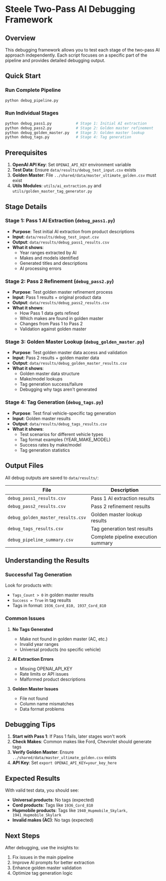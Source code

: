# Steele Two-Pass AI Debugging Framework

## Overview
This debugging framework allows you to test each stage of the two-pass AI approach independently. Each script focuses on a specific part of the pipeline and provides detailed debugging output.

## Quick Start

### Run Complete Pipeline
```bash
python debug_pipeline.py
```

### Run Individual Stages
```bash
python debug_pass1.py           # Stage 1: Initial AI extraction
python debug_pass2.py           # Stage 2: Golden master refinement  
python debug_golden_master.py   # Stage 3: Golden master lookup
python debug_tags.py            # Stage 4: Tag generation
```

## Prerequisites

1. **OpenAI API Key**: Set `OPENAI_API_KEY` environment variable
2. **Test Data**: Ensure `data/results/debug_test_input.csv` exists
3. **Golden Master**: File `../shared/data/master_ultimate_golden.csv` must exist
4. **Utils Modules**: `utils/ai_extraction.py` and `utils/golden_master_tag_generator.py`

## Stage Details

### Stage 1: Pass 1 AI Extraction (`debug_pass1.py`)
- **Purpose**: Test initial AI extraction from product descriptions
- **Input**: `data/results/debug_test_input.csv`
- **Output**: `data/results/debug_pass1_results.csv`
- **What it shows**: 
  - Year ranges extracted by AI
  - Makes and models identified
  - Generated titles and descriptions
  - AI processing errors

### Stage 2: Pass 2 Refinement (`debug_pass2.py`)
- **Purpose**: Test golden master refinement process
- **Input**: Pass 1 results + original product data
- **Output**: `data/results/debug_pass2_results.csv`
- **What it shows**:
  - How Pass 1 data gets refined
  - Which makes are found in golden master
  - Changes from Pass 1 to Pass 2
  - Validation against golden master

### Stage 3: Golden Master Lookup (`debug_golden_master.py`)
- **Purpose**: Test golden master data access and validation
- **Input**: Pass 2 results + golden master data
- **Output**: `data/results/debug_golden_master_results.csv`
- **What it shows**:
  - Golden master data structure
  - Make/model lookups
  - Tag generation success/failure
  - Debugging why tags aren't generated

### Stage 4: Tag Generation (`debug_tags.py`)
- **Purpose**: Test final vehicle-specific tag generation
- **Input**: Golden master results
- **Output**: `data/results/debug_tags_results.csv`
- **What it shows**:
  - Test scenarios for different vehicle types
  - Tag format examples (YEAR_MAKE_MODEL)
  - Success rates by make/model
  - Tag generation statistics

## Output Files

All debug outputs are saved to `data/results/`:

| File | Description |
|------|-------------|
| `debug_pass1_results.csv` | Pass 1 AI extraction results |
| `debug_pass2_results.csv` | Pass 2 refinement results |
| `debug_golden_master_results.csv` | Golden master lookup results |
| `debug_tags_results.csv` | Tag generation test results |
| `debug_pipeline_summary.csv` | Complete pipeline execution summary |

## Understanding the Results

### Successful Tag Generation
Look for products with:
- `Tags_Count > 0` in golden master results
- `Success = True` in tag results  
- Tags in format: `1936_Cord_810, 1937_Cord_810`

### Common Issues

1. **No Tags Generated**
   - Make not found in golden master (AC, etc.)
   - Invalid year ranges
   - Universal products (no specific vehicle)

2. **AI Extraction Errors**
   - Missing OPENAI_API_KEY
   - Rate limits or API issues
   - Malformed product descriptions

3. **Golden Master Issues**
   - File not found
   - Column name mismatches
   - Data format problems

## Debugging Tips

1. **Start with Pass 1**: If Pass 1 fails, later stages won't work
2. **Check Makes**: Common makes like Ford, Chevrolet should generate tags
3. **Verify Golden Master**: Ensure `../shared/data/master_ultimate_golden.csv` exists
4. **API Key**: Set `export OPENAI_API_KEY=your_key_here`

## Expected Results

With valid test data, you should see:
- **Universal products**: No tags (expected)
- **Cord products**: Tags like `1936_Cord_810`
- **Hupmobile products**: Tags like `1940_Hupmobile_Skylark, 1941_Hupmobile_Skylark`
- **Invalid makes (AC)**: No tags (expected)

## Next Steps

After debugging, use the insights to:
1. Fix issues in the main pipeline
2. Improve AI prompts for better extraction
3. Enhance golden master validation
4. Optimize tag generation logic